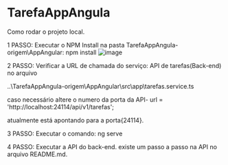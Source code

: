 # TarefaAppAngula
Como rodar o projeto local.

1 PASSO: 
Executar o NPM Install na pasta TarefaAppAngula-origem\AppAngular:  npm install
![image](https://user-images.githubusercontent.com/9157652/227239092-dc56e1f5-29ea-4b2a-a1c1-4dedac357b4a.png)


2 PASSO: 
Verificar a URL de chamada do serviço: API de tarefas(Back-end) no arquivo

..\TarefaAppAngula-origem\AppAngular\src\app\tarefas.service.ts

caso necessário altere o numero da porta da API- url = 'http://localhost:24114/api/v1/tarefas';

atualmente está apontando para a porta{24114}.

3 PASSO: 
Executar o comando: ng serve


4 PASSO: 
Executar a API do back-end. existe um passo a passo na API no arquivo README.md.
 
